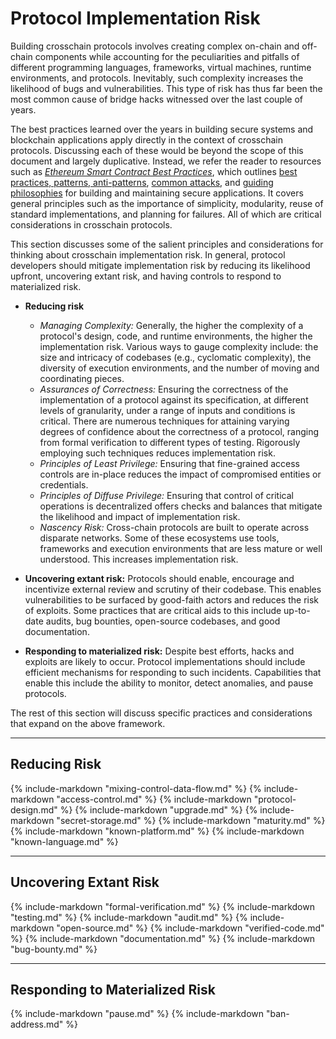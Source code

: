 # Protocol Implementation Risk

Building crosschain protocols involves creating complex on-chain and off-chain components while accounting for the peculiarities and pitfalls of different programming languages, frameworks, virtual machines, runtime environments, and protocols. Inevitably, such complexity increases the likelihood of bugs and vulnerabilities. This type of risk has thus far been the most common cause of bridge hacks witnessed over the last couple of years. 

The best practices learned over the years in building secure systems and blockchain applications apply directly in the context of crosschain protocols. Discussing each of these would be beyond the scope of this document and largely duplicative. Instead, we refer the reader to resources such as [*Ethereum Smart Contract Best Practices*](https://consensys.github.io/smart-contract-best-practices/), which outlines [best practices, patterns, anti-patterns](https://consensys.github.io/smart-contract-best-practices/development-recommendations/), [common attacks](https://consensys.github.io/smart-contract-best-practices/attacks/), and [guiding philosophies](https://consensys.github.io/smart-contract-best-practices/general-philosophy/) for building and maintaining secure applications. It covers general principles such as the importance of simplicity, modularity, reuse of standard implementations, and planning for failures. All of which are critical considerations in crosschain protocols.

 This section discusses some of the salient principles and considerations for thinking about crosschain implementation risk. In general, protocol developers should mitigate implementation risk by reducing its likelihood upfront, uncovering extant risk, and having controls to respond to materialized risk. 

- **Reducing risk**
    - *Managing Complexity:* Generally, the higher the complexity of a protocol's design, code, and runtime environments, the higher the implementation risk. Various ways to gauge complexity include: the size and intricacy of codebases (e.g., cyclomatic complexity), the diversity of execution environments, and the number of moving and coordinating pieces. 
    - *Assurances of Correctness:* Ensuring the correctness of the implementation of a protocol against its specification, at different levels of granularity, under a range of inputs and conditions is critical. There are numerous techniques for attaining varying degrees of confidence about the correctness of a protocol, ranging from formal verification to different types of testing. Rigorously employing such techniques reduces implementation risk. 
    - *Principles of Least Privilege:* Ensuring that fine-grained access controls are in-place reduces the impact of compromised entities or credentials.
    - *Principles of Diffuse Privilege:* Ensuring that control of critical operations is decentralized offers checks and balances that mitigate the likelihood and impact of implementation risk.
    - *Nascency Risk:* Cross-chain protocols are built to operate across disparate networks. Some of these ecosystems use tools, frameworks and execution environments that are less mature or well understood. This increases implementation risk.

- **Uncovering extant risk:** Protocols should enable, encourage and incentivize external review and scrutiny of their codebase. This enables vulnerabilities to be surfaced by good-faith actors and reduces the risk of exploits. Some practices that are critical aids to this include up-to-date audits, bug bounties, open-source codebases, and good documentation. 

- **Responding to materialized risk:** Despite best efforts, hacks and exploits are likely to occur. Protocol implementations should include efficient mechanisms for responding to such incidents. Capabilities that enable this include the ability to monitor, detect anomalies, and pause protocols.

The rest of this section will discuss specific practices and considerations that expand on the above framework.

***
## Reducing Risk

{% include-markdown "mixing-control-data-flow.md" %}
{% include-markdown "access-control.md" %}
{% include-markdown "protocol-design.md" %}
{% include-markdown "upgrade.md" %}
{% include-markdown "secret-storage.md" %}
{% include-markdown "maturity.md" %}
{% include-markdown "known-platform.md" %}
{% include-markdown "known-language.md" %}

***
## Uncovering Extant Risk
{% include-markdown "formal-verification.md" %}
{% include-markdown "testing.md" %}
{% include-markdown "audit.md" %}
{% include-markdown "open-source.md" %}
{% include-markdown "verified-code.md" %}
{% include-markdown "documentation.md" %}
{% include-markdown "bug-bounty.md" %}

***
## Responding to Materialized Risk
{% include-markdown "pause.md" %}
{% include-markdown "ban-address.md" %}



